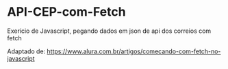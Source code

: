 # API-CEP-com-Fetch
Exerício de Javascript, pegando dados em json de api dos correios com fetch

Adaptado de: https://www.alura.com.br/artigos/comecando-com-fetch-no-javascript
